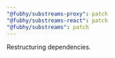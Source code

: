 ```yaml
---
"@fubhy/substreams-proxy": patch
"@fubhy/substreams-react": patch
"@fubhy/substreams": patch
---
```


Restructuring dependencies.
